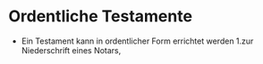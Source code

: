 # Ordentliche Testamente

- Ein Testament kann in ordentlicher Form errichtet werden 1.zur Niederschrift eines Notars,


